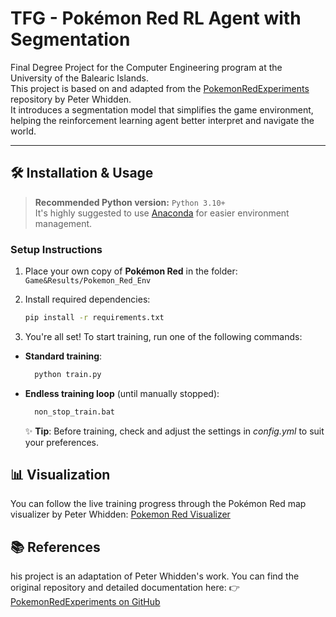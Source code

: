 # TFG - Pokémon Red RL Agent with Segmentation

Final Degree Project for the Computer Engineering program at the University of the Balearic Islands.  
This project is based on and adapted from the [PokemonRedExperiments](https://github.com/PWhiddy/PokemonRedExperiments) repository by Peter Whidden.  
It introduces a segmentation model that simplifies the game environment, helping the reinforcement learning agent better interpret and navigate the world.

---

## 🛠️ Installation & Usage

> **Recommended Python version:** `Python 3.10+`  
> It's highly suggested to use [Anaconda](https://anaconda.org/anaconda/python) for easier environment management.

### Setup Instructions

1. Place your own copy of **Pokémon Red** in the folder:  
   `Game&Results/Pokemon_Red_Env`

2. Install required dependencies:  
   ```bash
   pip install -r requirements.txt
   ````

3. You're all set!
To start training, run one of the following commands:
- **Standard training**:
     ```bash
       python train.py
     ````
- **Endless training loop** (until manually stopped):
     ```bash
       non_stop_train.bat
     ````
  ✨ **Tip**: Before training, check and adjust the settings in *config.yml* to suit your preferences.

## 📊 Visualization
You can follow the live training progress through the Pokémon Red map visualizer by Peter Whidden: [Pokemon Red Visualizer](https://pwhiddy.github.io/pokerl-map-viz/)

## 📚 References
his project is an adaptation of Peter Whidden's work.
You can find the original repository and detailed documentation here:
👉 [PokemonRedExperiments on GitHub](https://github.com/PWhiddy/PokemonRedExperiments)
